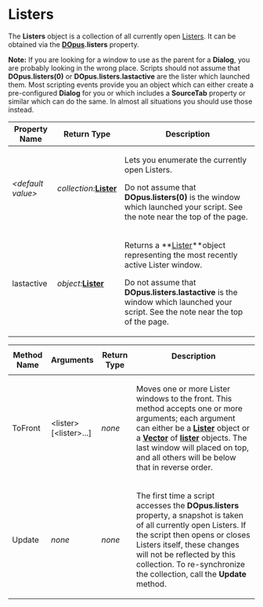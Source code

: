 # Listers

The **Listers** object is a collection of all currently open [Listers](/Manual/basic_concepts/the_lister/README.md). It can be obtained via the **[DOpus](dopus.md).listers** property.

**Note:** If you are looking for a window to use as the parent for a **Dialog**, you are probably looking in the wrong place. Scripts should not assume that **DOpus.listers(0)** or **DOpus.listers.lastactive** are the lister which launched them. Most scripting events provide you an object which can either create a pre-configured **Dialog** for you or which includes a **SourceTab** property or similar which can do the same. In almost all situations you should use those instead.

<table>
<thead><tr><th>
Property Name</th><th>
Return Type</th><th>
Description
</th></tr></thead><tbody><tr><td>

*\<default value\>*</td><td>

*collection:***[Lister](lister.md)**</td><td>

Lets you enumerate the currently open Listers.

Do not assume that **DOpus.listers(0)** is the window which launched your script. See the note near the top of the page.
</td></tr><tr><td>
lastactive</td><td>

*object:***[Lister](lister.md)**</td><td>

Returns a **[Lister](lister.md)**object representing the most recently active Lister window.

Do not assume that **DOpus.listers.lastactive** is the window which launched your script. See the note near the top of the page.
</td></tr></tbody>
</table>

<table>
<thead><tr><th>
Method Name</th><th>

**Arguments**</th><th>
Return Type</th><th>
Description
</th></tr></thead><tbody><tr><td>
ToFront</td><td>

\<lister\>  
\[\<lister\>...\]</td><td>

*none*</td><td>

Moves one or more Lister windows to the front. This method accepts one or more arguments; each argument can either be a **[Lister](lister.md)** object or a **[Vector](vector.md)** of **[lister](lister.md)** objects. The last window will placed on top, and all others will be below that in reverse order.
</td></tr><tr><td>
Update</td><td>

*none*</td><td>

*none*</td><td>

The first time a script accesses the **DOpus.listers** property, a snapshot is taken of all currently open Listers. If the script then opens or closes Listers itself, these changes will not be reflected by this collection. To re-synchronize the collection, call the **Update** method.
</td></tr></tbody>
</table>

